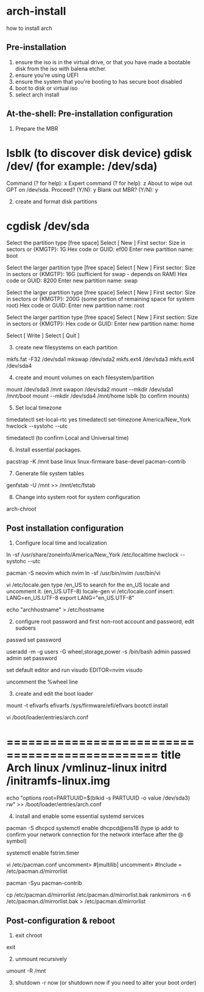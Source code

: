 # arch-install
how to install arch

## Pre-installation

1. ensure the iso is in the virtual drive, or that you have made a bootable disk from the iso with balena etcher.
2. ensure you're using UEFI
2. ensure the system that you're booting to has secure boot disabled
3. boot to disk or virtual iso
4. select arch install

## At-the-shell: Pre-installation configuration

1. Prepare the MBR

lsblk (to discover disk device)
gdisk /dev/<disk device> (for example: /dev/sda)
================================================
Command (? for help): x
Expert command (? for help): z
About to wipe out GPT on /dev/sda. Proceed? (Y/N): y
Blank out MBR? (Y/N): y

2. create and format disk partitions

cgdisk /dev/sda
===============================================
Select the partition type [free space]
Select [  New   ]
First sector: <Press Enter>
Size in sectors or {KMGTP}: 1G
Hex code or GUID: ef00
Enter new partition name: boot

Select the larger partition type [free space]
Select [  New   ]
First sector: <Press Enter>
Size in sectors or {KMGTP}: 16G (sufficient for swap - depends on RAM)
Hex code or GUID: 8200
Enter new partition name: swap

Select the larger partition type [free space]
Select [  New   ]
First sector: <Press Enter>
Size in sectors or {KMGTP}: 200G (some portion of remaining space for system root)
Hex code or GUID: <Press Enter>
Enter new partition name: root

Select the larger partition type [free space]
Select [  New   ]
First section: <Press Enter>
Size in sectors or {KMGTP}: <Press Enter>
Hex code or GUID: <Press Enter>
Enter new partition name: home

Select [ Write  ]
Select [ Quit   ]

3. create new filesystems on each partition

mkfs.fat -F32 /dev/sda1
mkswap /dev/sda2
mkfs.ext4 /dev/sda3
mkfs.ext4 /dev/sda4

4. create and mount volumes on each filesystem/partition

mount /dev/sda3 /mnt
swapon /dev/sda2
mount --mkdir /dev/sda1 /mnt/boot
mount --mkdir /dev/sda4 /mnt/home
lsblk (to confirm mounts)

5. Set local timezone

timedatectl set-local-rtc yes
timedatectl set-timezone America/New_York
hwclock --systohc --utc

timedatectl (to confirm Local and Universal time)

6. Install essential packages.

pacstrap -K /mnt base linux linux-firmware base-devel pacman-contrib

7. Generate file system tables

genfstab -U /mnt >> /mnt/etc/fstab

8. Change into system root for system configuration

arch-chroot

## Post installation configuration

1. Configure local time and localization

ln -sf /usr/share/zoneinfo/America/New_York /etc/localtime
hwclock --systohc --utc

pacman -S neovim
which nvim
ln -sf /usr/bin/nvim /usr/bin/vi

vi /etc/locale.gen
type /en_US to search for the en_US locale and uncomment it. (en_US.UTF-8)
locale-gen
vi /etc/locale.conf
insert: LANG=en_US.UTF-8
export LANG="en_US.UTF-8"

echo "archhostname" > /etc/hostname

2. configure root password and first non-root account and password, edit sudoers

passwd
set password

useradd -m -g users -G wheel,storage,power -s /bin/bash admin
passwd admin
set password

set default editor and run visudo
EDITOR=nvim visudo

uncomment the %wheel line

3. create and edit the boot loader

mount -t efivarfs efivarfs /sys/firmware/efi/efivars
bootctl install

vi /boot/loader/entries/arch.conf

===============================================
title Arch
linux /vmlinuz-linux
initrd /initramfs-linux.img
===============================================

echo "options root=PARTUUID=$(blkid -s PARTUUID -o value /dev/sda3) rw" >> /boot/loader/entries/arch.conf

4. install and enable some essential systemd services

pacman -S dhcpcd
systemctl enable dhcpcd@ens18 (type ip addr to confirm your network connection for the network interface after the @ symbol)

systemctl enable fstrim.timer

vi /etc/pacman.conf
uncomment> #[multilib]
uncomment> #Include = /etc/pacman.d/mirrorlist

pacman -Syu pacman-contrib

cp /etc/pacman.d/mirrorlist /etc/pacman.d/mirrorlist.bak
rankmirrors -n 6 /etc/pacman.d/mirrorlist.bak > /etc/pacman.d/mirrorlist

## Post-configuration & reboot

1. exit chroot

exit

2. unmount recursively

umount -R /mnt

3. shutdown -r now (or shutdown now if you need to alter your boot order)